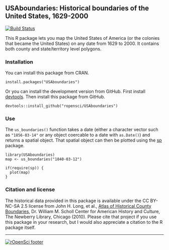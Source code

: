 ## USAboundaries: Historical boundaries of the United States, 1629-2000

[![Build Status](https://travis-ci.org/ropensci/USAboundaries.png?branch=master)](https://travis-ci.org/ropensci/USAboundaries)

This R package lets you map the United States of America (or the colonies that  became the United States) on any date from 1629 to 2000. It contains both county and state/territory level polygons.

### Installation

You can install this package from CRAN.

```
install.packages("USAboundaries")
```

Or you can install the development version from GitHub. First install [devtools](https://github.com/hadley/devtools). Then install this package from GitHub.

```
devtools::install_github("ropensci/USAboundaries")
```

### Use

The `us_boundaries()` function takes a date (either a character vector such as `"1856-03-14"` or any object coercable to a date with `as.Date()`) and returns a spatial object. That spatial object can then be plotted using the [sp](http://cran.r-project.org/web/packages/sp/index.html) package.

```
library(USAboundaries) 
map <- us_boundaries("1840-03-12")

if(require(sp)) {
  plot(map) 
}
```

### Citation and license

The historical data provided in this package is available under the CC BY-NC-SA 2.5 license from John H. Long, et al., [Atlas of Historical County Boundaries](http://publications.newberry.org/ahcbp/), Dr. William M. Scholl Center for American History and Culture, The Newberry Library, Chicago (2010). Please cite that project if you use this package in your research, but I would also appreciate a citation to the R package itself.

---
[![rOpenSci footer](http://ropensci.org/public_images/github_footer.png)](http://ropensci.org)
